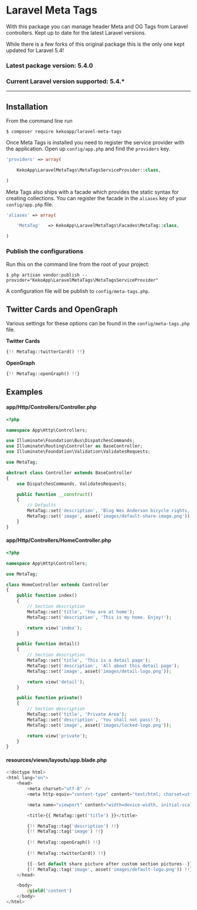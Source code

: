 # Laravel Meta Tags

With this package you can manage header Meta and OG Tags from Laravel controllers. Kept up to date for the latest Laravel versions.

While there is a few forks of this original package this is the only one kept updated for Laravel 5.4!

### Latest package version: 5.4.0
### Current Laravel version supported: 5.4.*

----------

## Installation

From the command line run

```
$ composer require kekoapp/laravel-meta-tags
```

Once Meta Tags is installed you need to register the service provider with the application. Open up `config/app.php` and find the `providers` key.

```php
'providers' => array(

    KekoApp\LaravelMetaTags\MetaTagsServiceProvider::class,

)
```

Meta Tags also ships with a facade which provides the static syntax for creating collections. You can register the facade in the `aliases` key of your `config/app.php` file.

```php
'aliases' => array(

    'MetaTag'   => KekoApp\LaravelMetaTags\Facades\MetaTag::class,

)
```

### Publish the configurations

Run this on the command line from the root of your project:

```
$ php artisan vendor:publish --provider="KekoApp\LaravelMetaTags\MetaTagsServiceProvider"
```

A configuration file will be publish to `config/meta-tags.php`.

## Twitter Cards and OpenGraph

Various settings for these options can be found in the `config/meta-tags.php` file.

**Twitter Cards**

```php
{!! MetaTag::twitterCard() !!}
```

**OpenGraph**

```php
{!! MetaTag::openGraph() !!}
```


## Examples

#### app/Http/Controllers/Controller.php

```php
<?php 

namespace App\Http\Controllers;

use Illuminate\Foundation\Bus\DispatchesCommands;
use Illuminate\Routing\Controller as BaseController;
use Illuminate\Foundation\Validation\ValidatesRequests;

use MetaTag;

abstract class Controller extends BaseController 
{
    use DispatchesCommands, ValidatesRequests;

    public function __construct()
    {
        // Defaults
        MetaTag::set('description', 'Blog Wes Anderson bicycle rights, occupy Shoreditch gentrify keffiyeh.');
        MetaTag::set('image', asset('images/default-share-image.png'));
    }
}
```

#### app/Http/Controllers/HomeController.php

```php
<?php 

namespace App\Http\Controllers;

use MetaTag;

class HomeController extends Controller 
{
    public function index()
    {
        // Section description
        MetaTag::set('title', 'You are at home');
        MetaTag::set('description', 'This is my home. Enjoy!');

        return view('index');
    }

    public function detail()
    {
        // Section description
        MetaTag::set('title', 'This is a detail page');
        MetaTag::set('description', 'All about this detail page');
        MetaTag::set('image', asset('images/detail-logo.png'));

        return view('detail');
    }

    public function private()
    {
        // Section description
        MetaTag::set('title', 'Private Area');
        MetaTag::set('description', 'You shall not pass!');
        MetaTag::set('image', asset('images/locked-logo.png'));

        return view('private');
    }
}
```

#### resources/views/layouts/app.blade.php

```php
<!doctype html>
<html lang="en">
    <head>
        <meta charset="utf-8" />
        <meta http-equiv="content-type" content="text/html; charset=utf-8">

        <meta name="viewport" content="width=device-width, initial-scale=1.0">

        <title>{{ MetaTag::get('title') }}</title>

        {!! MetaTag::tag('description') !!}
        {!! MetaTag::tag('image') !!}
        
        {!! MetaTag::openGraph() !!}
        
        {!! MetaTag::twitterCard() !!}

        {{--Set default share picture after custom section pictures--}}
        {!! MetaTag::tag('image', asset('images/default-logo.png')) !!}
    </head>

    <body>
        @yield('content')
    </body>
</html>
```

